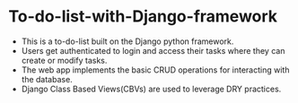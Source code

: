 # To-do-list-with-Django-framework
 + This is a to-do-list built on the Django python framework.  
 + Users get authenticated to login and access their tasks where they can create or modify tasks.  
 + The web app implements the basic CRUD operations for interacting with the database.  
 + Django Class Based Views(CBVs) are used to leverage DRY practices.
